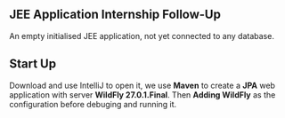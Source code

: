 ## JEE Application Internship Follow-Up

An empty initialised JEE application, not yet connected to any database.



## Start Up

Download and use IntelliJ to open it, we use **Maven** to create a **JPA** web application with server **WildFly 27.0.1.Final**. Then **Adding WildFly** as the configuration before debuging and running it.

